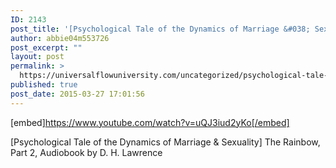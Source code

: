 ```yaml
---
ID: 2143
post_title: '[Psychological Tale of the Dynamics of Marriage &#038; Sexuality] The Rainbow, Part 2, Audiobook'
author: abbie04m553726
post_excerpt: ""
layout: post
permalink: >
  https://universalflowuniversity.com/uncategorized/psychological-tale-of-the-dynamics-of-marriage-sexuality-the-rainbow-part-2-audiobook/
published: true
post_date: 2015-03-27 17:01:56
---
```

[embed]https://www.youtube.com/watch?v=uQJ3iud2yKo[/embed]<br>
<p>[Psychological Tale of the Dynamics of Marriage & Sexuality] The Rainbow, Part 2, Audiobook by D. H. Lawrence</p>